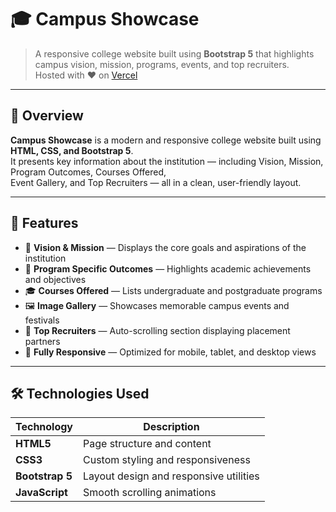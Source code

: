 # 🎓 Campus Showcase

> A responsive college website built using **Bootstrap 5** that highlights campus vision, mission, programs, events, and top recruiters.<br>
> Hosted with ❤️ on [Vercel](https://campus-showcase.vercel.app/)

---

## 🌟 Overview

**Campus Showcase** is a modern and responsive college website built using **HTML, CSS, and Bootstrap 5**.  
It presents key information about the institution — including Vision, Mission, Program Outcomes, Courses Offered,  
Event Gallery, and Top Recruiters — all in a clean, user-friendly layout.

---

## 🏫 Features

- 🎯 **Vision & Mission** — Displays the core goals and aspirations of the institution  
- 📘 **Program Specific Outcomes** — Highlights academic achievements and objectives  
- 🎓 **Courses Offered** — Lists undergraduate and postgraduate programs  
- 🖼️ **Image Gallery** — Showcases memorable campus events and festivals  
- 💼 **Top Recruiters** — Auto-scrolling section displaying placement partners  
- 📱 **Fully Responsive** — Optimized for mobile, tablet, and desktop views  

---

## 🛠️ Technologies Used

| Technology | Description |
|-------------|-------------|
| **HTML5** | Page structure and content |
| **CSS3** | Custom styling and responsiveness |
| **Bootstrap 5** | Layout design and responsive utilities |
| **JavaScript** | Smooth scrolling animations |
